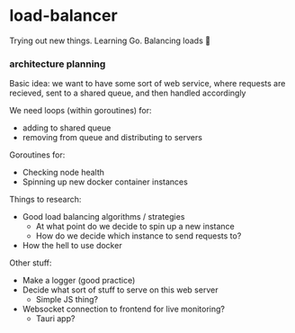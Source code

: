 # load-balancer
Trying out new things. Learning Go. Balancing loads 🤑

### architecture planning

Basic idea: we want to have some sort of web service, where requests are recieved, sent to a shared queue, and then handled accordingly

We need loops (within goroutines) for:
* adding to shared queue
* removing from queue and distributing to servers

Goroutines for:
* Checking node health
* Spinning up new docker container instances

Things to research:
* Good load balancing algorithms / strategies
  * At what point do we decide to spin up a new instance
  * How do we decide which instance to send requests to?
* How the hell to use docker

Other stuff:
* Make a logger (good practice)
* Decide what sort of stuff to serve on this web server
  * Simple JS thing?
* Websocket connection to frontend for live monitoring?
  * Tauri app?